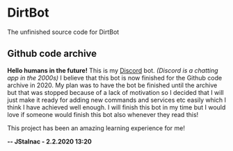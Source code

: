 # DirtBot
 The unfinished source code for DirtBot
 
## Github code archive
 **Hello humans in the future!**
 This is my [Discord](https://discordapp.com/) bot. *(Discord is a chatting app in the 2000s)*
 I believe that this bot is now finished for the Github code archive in 2020. My plan was to have the bot be finished until the archive but that was stopped because of a lack of motivation so I decided that I will just make it ready for adding new commands and services etc easily which I think I have achieved well enough.
 I will finish this bot in my time but I would love if someone would finish this bot also whenever they read this!

 This project has been an amazing learning experience for me!

**-- JStalnac - 2.2.2020 13:20**
